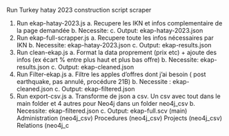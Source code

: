 Run Turkey hatay 2023 construction script scraper

1.	Run ekap-hatay-2023.js
a.	Recupere les IKN et infos complementaire de la page demandée
b.	Necessite: 
c.	Output: ekap-hatay-2023.json
2.	Run ekap-full-scrapper.js
a.	Recupere toute les infos nécessaires par IKN
b.	Necessite: ekap-hatay-2023.json
c.	Output: ekap-results.json
3.	Run clean-ekap.js
a.	Format la data proprement (prix etc) + ajoute des infos (ex écart % entre plus haut et plus bas offre)
b.	Necessite: ekap-results.json
c.	Output: ekap-cleaned.json
4.	Run Filter-ekap.js
a.	Filtre les apples d’offres dont j’ai besoin ( post earthquake, pas annulé, procédure 21B)
b.	Necessite : ekap-cleaned.json
c.	Output: ekap-filtered.json
5.	Run export-csv.js
a.	Transforme de json a csv. Un csv avec tout dans le main folder et 4 autres pour Neo4j dans un folder neo4j_csv
b.	Necessite: ekap-filtered.json
c.	Output: ekap-full.scv (main)
 Administration (neo4j_csv)
Procedures (neo4j_csv)
Projects (neo4j_csv)
Relations (neo4j_c
